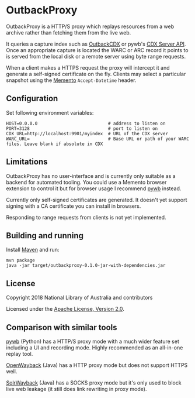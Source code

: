 OutbackProxy
============

OutbackProxy is a HTTP/S proxy which replays resources from a web archive rather than fetching them from the
live web.

It queries a capture index such as [OutbackCDX] or pywb's [CDX Server API]. Once an appropriate
capture is located the WARC or ARC record it points to is served from the local disk or a remote server using
byte range requests.

When a client makes a HTTPS request the proxy will intercept it and generate a self-signed certificate on the fly.
Clients may select a particular snapshot using the [Memento] `Accept-Datetime` header.

[OutbackCDX]: https://github.com/nla/outbackcdx
[CDX Server API]: https://github.com/webrecorder/pywb/wiki/CDX-Server-API
[Memento]: https://tools.ietf.org/html/rfc7089

Configuration
-------------

Set following environment variables:

    HOST=0.0.0.0                           # address to listen on
    PORT=3128                              # port to listen on
    CDX_URL=http://localhost:9901/myindex  # URL of the CDX server
    WARC_URL=                              # Base URL or path of your WARC files. Leave blank if absolute in CDX
 
Limitations
-----------

OutbackProxy has no user-interface and is currently only suitable as a backend for automated tooling. You could use
a Memento browser extension to control it but for browser usage I recommend [pywb] instead.

Currently only self-signed certificates are generated. It doesn't yet support signing with a CA certificate you can
install in browsers.

Responding to range requests from clients is not yet implemented.

Building and running
--------------------

Install [Maven] and run:

    mvn package
    java -jar target/outbackproxy-0.1.0-jar-with-dependencies.jar

[Maven]: https://maven.apache.org/

License
-------

Copyright 2018 National Library of Australia and contributors

Licensed under the [Apache License, Version 2.0](LICENSE.txt).

Comparison with similar tools
-----------------------------

[pywb] (Python) has a HTTP/S proxy mode with a much wider feature set including a UI and recording mode. Highly
recommended as an all-in-one replay tool.

[OpenWayback] (Java) has a HTTP proxy mode but does not support HTTPS well.

[SolrWayback] (Java) has a SOCKS proxy mode but it's only used to block live web leakage (it still does link rewriting
in proxy mode).

[pywb]: https://pywb.readthedocs.io/en/latest/manual/configuring.html#http-s-proxy-mode
[OpenWayback]: https://github.com/iipc/openwayback
[SolrWayback]: https://github.com/netarchivesuite/solrwayback
